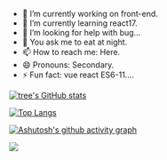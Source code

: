 
- 🔭 I’m currently working on front-end.
- 🌱 I’m currently learning react17.
- 🤔 I’m looking for help with bug...
- 💬 You ask me to eat at night.
- 📫 How to reach me: Here.
- 😄 Pronouns: Secondary.
- ⚡ Fun fact: vue react ES6-11....

[![tree's GitHub stats](https://github-readme-stats.vercel.app/api?username=YogLn&hide=contribs,prs&show_icons=true&theme=radical)](https://github.com/YogLn/github-readme-stats)


[![Top Langs](https://github-readme-stats.vercel.app/api/top-langs/?username=YogLn&layout=compact)](https://github.com/anuraghazra/github-readme-stats)


[![Ashutosh's github activity graph](https://activity-graph.herokuapp.com/graph?username=YogLn&theme=dracula)](https://github.com/ashutosh00710/github-readme-activity-graph)

![](http://antzuhl.cn:4000/get/@littleTreeme)
